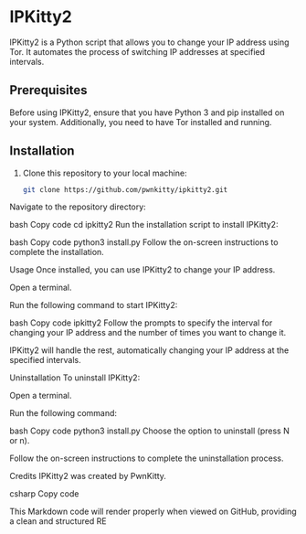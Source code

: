 # IPKitty2

IPKitty2 is a Python script that allows you to change your IP address using Tor. It automates the process of switching IP addresses at specified intervals.

## Prerequisites

Before using IPKitty2, ensure that you have Python 3 and pip installed on your system. Additionally, you need to have Tor installed and running.

## Installation

1. Clone this repository to your local machine:

   ```bash
   git clone https://github.com/pwnkitty/ipkitty2.git
Navigate to the repository directory:

bash
Copy code
cd ipkitty2
Run the installation script to install IPKitty2:

bash
Copy code
python3 install.py
Follow the on-screen instructions to complete the installation.

Usage
Once installed, you can use IPKitty2 to change your IP address.

Open a terminal.

Run the following command to start IPKitty2:

bash
Copy code
ipkitty2
Follow the prompts to specify the interval for changing your IP address and the number of times you want to change it.

IPKitty2 will handle the rest, automatically changing your IP address at the specified intervals.

Uninstallation
To uninstall IPKitty2:

Open a terminal.

Run the following command:

bash
Copy code
python3 install.py
Choose the option to uninstall (press N or n).

Follow the on-screen instructions to complete the uninstallation process.

Credits
IPKitty2 was created by PwnKitty.

csharp
Copy code

This Markdown code will render properly when viewed on GitHub, providing a clean and structured RE
